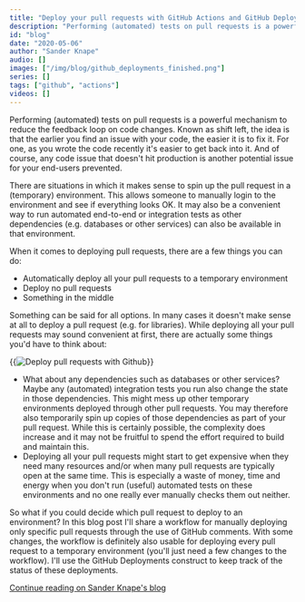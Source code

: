 ```yaml
---
title: "Deploy your pull requests with GitHub Actions and GitHub Deployments"
description: "Performing (automated) tests on pull requests is a powerful mechanism to reduce the feedback loop on code changes. Known as shift left, the idea is that the earlier you find an issue with your code, the easier it is to fix it. For one, as you wrote the code recently it's easier to get back into it. And of course, any code issue that doesn't hit production is another potential issue for your end-users prevented." 
id: "blog"
date: "2020-05-06"
author: "Sander Knape"
audio: []
images: ["/img/blog/github_deployments_finished.png"]
series: []
tags: ["github", "actions"]
videos: []
---
```


Performing (automated) tests on pull requests is a powerful mechanism to reduce the feedback loop on code changes. Known as shift left, the idea is that the earlier you find an issue with your code, the easier it is to fix it. For one, as you wrote the code recently it's easier to get back into it. And of course, any code issue that doesn't hit production is another potential issue for your end-users prevented.

There are situations in which it makes sense to spin up the pull request in a (temporary) environment. This allows someone to manually login to the environment and see if everything looks OK. It may also be a convenient way to run automated end-to-end or integration tests as other dependencies (e.g. databases or other services) can also be available in that environment.

When it comes to deploying pull requests, there are a few things you can do:

 * Automatically deploy all your pull requests to a temporary environment
 * Deploy no pull requests
 * Something in the middle
 
 Something can be said for all options. In many cases it doesn't make sense at all to deploy a pull request (e.g. for libraries). While deploying all your pull requests may sound convenient at first, there are actually some things you'd have to think about:

 {{<img src="/img/blog/github_deployments_finished.png" class="img-fluid px-1 w-50 float-right" title="Deploy pull requests with Github" >}}

 * What about any dependencies such as databases or other services? Maybe any (automated) integration tests you run also change the state in those dependencies. This might mess up other temporary environments deployed through other pull requests. You may therefore also temporarily spin up copies of those dependencies as part of your pull request. While this is certainly possible, the complexity does increase and it may not be fruitful to spend the effort required to build and maintain this.
 * Deploying all your pull requests might start to get expensive when they need many resources and/or when many pull requests are typically open at the same time. This is especially a waste of money, time and energy when you don't run (useful) automated tests on these environments and no one really ever manually checks them out neither.

So what if you could decide which pull request to deploy to an environment? In this blog post I'll share a workflow for manually deploying only specific pull requests through the use of GitHub comments. With some changes, the workflow is definitely also usable for deploying every pull request to a temporary environment (you'll just need a few changes to the workflow). I'll use the GitHub Deployments construct to keep track of the status of these deployments.




[Continue reading on Sander Knape's blog](https://sanderknape.com/2020/05/deploy-pull-requests-github-actions-deployments/)
